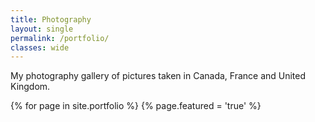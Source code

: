 ```yaml
---
title: Photography
layout: single
permalink: /portfolio/
classes: wide
---
```

My photography gallery of pictures taken in Canada, France and United Kingdom.

{% for page in site.portfolio %}
    {% page.featured = 'true' %}
